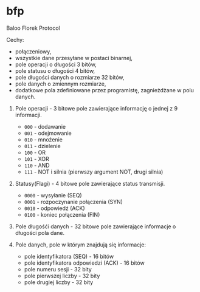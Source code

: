 # bfp
Baloo Florek Protocol

Cechy:
* połączeniowy,
* wszystkie dane przesyłane w postaci binarnej,
* pole operacji o długości 3 bitów,
* pole statusu o długości 4 bitów,
* pole długości danych o rozmiarze 32 bitów,
* pole danych o zmiennym rozmiarze,
* dodatkowe pola zdefiniowane przez programistę, zagnieżdżane w polu danych.

1. Pole operacji - 3 bitowe pole zawierające informację o jednej z 9 informacji.
    * `000` - dodawanie
    * `001` - odejmowanie
    * `010` - mnożenie
    * `011` - dzielenie
    * `100` - OR
    * `101` - XOR
    * `110` - AND
    * `111` - NOT i silnia (pierwszy argument NOT, drugi silnia)

2. Statusy(Flagi) - 4 bitowe pole zawierające status transmisji.
    * `0000` - wysyłanie (SEQ)
    * `0001` - rozpoczynanie połączenia (SYN)
    * `0010` - odpowiedź (ACK)
    * `0100` - koniec połączenia (FIN)

3. Pole długośći danych - 32 bitowe pole zawierające informacje o długości pola dane.
4. Pole danych, pole w którym znajdują się informacje:
    * pole identyfikatora (SEQ) - 16 bitów
    * pole identyfikatora odpowiedzi (ACK) - 16 bitów
    * pole numeru sesji - 32 bity
    * pole pierwszej liczby - 32 bity
    * pole drugiej liczby - 32 bity